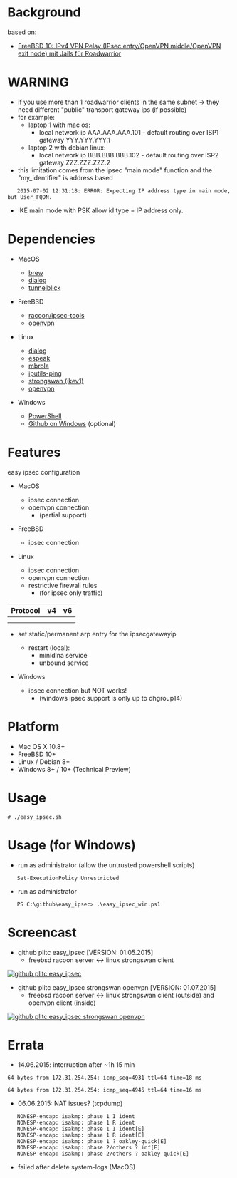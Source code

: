 
Background
==========
based on:
* [FreeBSD 10: IPv4 VPN Relay (IPsec entry/OpenVPN middle/OpenVPN exit node) mit Jails für Roadwarrior](https://blog.plitc.eu/2014/freebsd-10-ipv4-vpn-relay-ipsec-entryopenvpn-middleopenvpn-exit-node-mit-jails/)

WARNING
=======
* if you use more than 1 roadwarrior clients in the same subnet -> they need different "public" transport gateway ips (if possible)
* for example:
   * laptop 1 with mac os:
     * local network ip AAA.AAA.AAA.101 - default routing over ISP1 gateway YYY.YYY.YYY.1
   * laptop 2 with debian linux:
     * local network ip BBB.BBB.BBB.102 - default routing over ISP2 gateway ZZZ.ZZZ.ZZZ.2
* this limitation comes from the ipsec "main mode" function and the "my_identifier" is address based
```
   2015-07-02 12:31:18: ERROR: Expecting IP address type in main mode, but User_FQDN.
```
* IKE main mode with PSK allow id type = IP address only.

Dependencies
============
* MacOS
   * [brew](http://brew.sh/)
   * [dialog](http://brewformulas.org/Dialog)
   * [tunnelblick](http://sourceforge.net/projects/tunnelblick/)

* FreeBSD
   * [racoon/ipsec-tools](https://www.freshports.org/security/ipsec-tools/)
   * [openvpn](https://www.freshports.org/security/openvpn/)

* Linux
   * [dialog](https://packages.debian.org/stretch/dialog)
   * [espeak](https://packages.debian.org/stretch/espeak)
   * [mbrola](https://packages.debian.org/stretch/mbrola)
   * [iputils-ping](https://packages.debian.org/stretch/iputils-ping)
   * [strongswan (ikev1)](https://packages.debian.org/stretch/strongswan)
   * [openvpn](https://packages.debian.org/stretch/openvpn)

* Windows
   * [PowerShell](https://www.microsoft.com/en-us/download/details.aspx?id=34595)
   * [Github on Windows](https://windows.github.com/) (optional)

Features
========
easy ipsec configuration

* MacOS
  * ipsec connection
  * openvpn connection
    * (partial support)

* FreeBSD
  * ipsec connection

* Linux
  * ipsec connection
  * openvpn connection
  * restrictive firewall rules
    * (for ipsec only traffic)

|Protocol| v4 | v6 |
|--------|----|----|
|        |    |    |
|        |    |    |

* set static/permanent arp entry for the ipsecgatewayip
  * restart (local):
    * minidlna service
    * unbound service

* Windows
  * ipsec connection but NOT works!
    * (windows ipsec support is only up to dhgroup14)

Platform
========
* Mac OS X 10.8+
* FreeBSD 10+
* Linux / Debian 8+
* Windows 8+ / 10+ (Technical Preview)

Usage
=====
    # ./easy_ipsec.sh

Usage (for Windows)
===================
* run as administrator (allow the untrusted powershell scripts)
```
   Set-ExecutionPolicy Unrestricted
```

* run as administrator
```
   PS C:\github\easy_ipsec> .\easy_ipsec_win.ps1
```

Screencast
==========
* github plitc easy_ipsec [VERSION: 01.05.2015]
  * freebsd racoon server <-> linux strongswan client

[![github plitc easy_ipsec](https://img.youtube.com/vi/GX6whhD096Y/0.jpg)](https://www.youtube.com/watch?v=GX6whhD096Y)

* github plitc easy_ipsec strongswan openvpn [VERSION: 01.07.2015]
  * freebsd racoon server <-> linux strongswan client (outside) and openvpn client (inside)

[![github plitc easy_ipsec strongswan openvpn](https://img.youtube.com/vi/Kp3HIMJi3x4/0.jpg)](https://www.youtube.com/watch?v=Kp3HIMJi3x4)

Errata
======
* 14.06.2015: interruption after ~1h 15 min
```
64 bytes from 172.31.254.254: icmp_seq=4931 ttl=64 time=18 ms

64 bytes from 172.31.254.254: icmp_seq=4945 ttl=64 time=16 ms
```

* 06.06.2015: NAT issues? (tcpdump)
```
   NONESP-encap: isakmp: phase 1 I ident
   NONESP-encap: isakmp: phase 1 R ident
   NONESP-encap: isakmp: phase 1 I ident[E]
   NONESP-encap: isakmp: phase 1 R ident[E]
   NONESP-encap: isakmp: phase 1 ? oakley-quick[E]
   NONESP-encap: isakmp: phase 2/others ? inf[E]
   NONESP-encap: isakmp: phase 2/others ? oakley-quick[E]
```

* failed after delete system-logs (MacOS)

